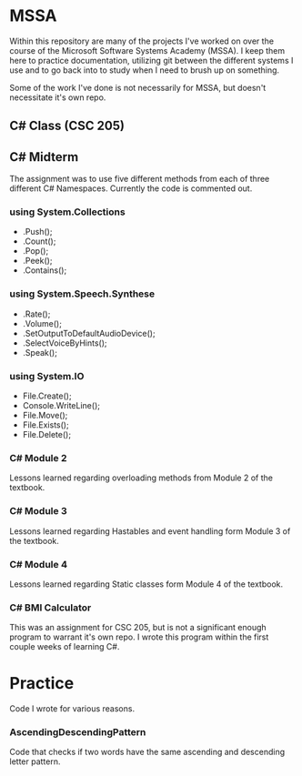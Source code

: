 # **MSSA**

Within this repository are many of the projects I've worked on over the course of the Microsoft Software Systems Academy (MSSA). I keep them here to practice documentation, utilizing git between the different systems I use and to go back into to study when I need to brush up on something.

Some of the work I've done is not necessarily for MSSA, but doesn't necessitate it's own repo.


## **C# Class (CSC 205)**

## **C# Midterm**

The assignment was to use five different methods from each of three different C# Namespaces. Currently the code is commented out.

### **using System.Collections**

- .Push();
- .Count();
- .Pop();
- .Peek();
- .Contains();

### **using System.Speech.Synthese**

- .Rate();
- .Volume();
- .SetOutputToDefaultAudioDevice();
- .SelectVoiceByHints();
- .Speak();

### **using System.IO**

- File.Create();
- Console.WriteLine();
- File.Move();
- File.Exists();
- File.Delete();


### **C# Module 2**

Lessons learned regarding overloading methods from Module 2 of the textbook. 

### **C# Module 3**

Lessons learned regarding Hastables and event handling form Module 3 of the textbook.

### **C# Module 4**

Lessons learned regarding Static classes form Module 4 of the textbook.


### **C# BMI Calculator**

This was an assignment for CSC 205, but is not a significant enough program to warrant it's own repo. I wrote this program within the first couple weeks of learning C#. 


# **Practice**

Code I wrote for various reasons.

### **AscendingDescendingPattern**

Code that checks if two words have the same ascending and descending letter pattern.
